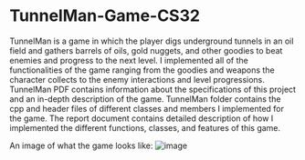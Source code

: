 # TunnelMan-Game-CS32

TunnelMan is a game in which the player digs underground tunnels in an oil field and gathers barrels of oils, gold nuggets, and other goodies to beat enemies and progress to the next level.
I implemented all of the functionalities of the game ranging from the goodies and weapons the character collects to the enemy interactions and level progressions.
TunnelMan PDF contains information about the specifications of this project and an in-depth description of the game.
TunnelMan folder contains the cpp and header files of different classes and members I implemented for the game.
The report document contains detailed description of how I implemented the different functions, classes, and features of this game.

An image of what the game looks like:
![image](https://user-images.githubusercontent.com/111712180/186018858-025dbe11-37b4-4976-9590-6f56a03464db.png)
